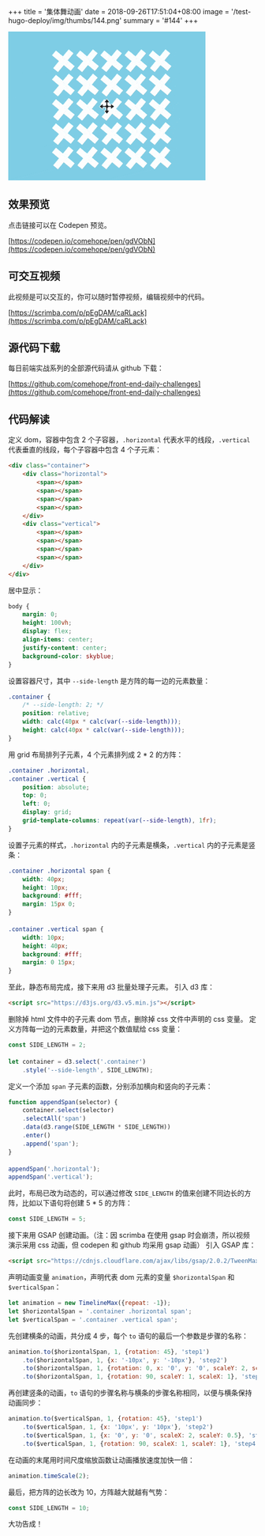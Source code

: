 +++
title = '集体舞动画'
date = 2018-09-26T17:51:04+08:00
image = '/test-hugo-deploy/img/thumbs/144.png'
summary = '#144'
+++

![](./work.gif)

## 效果预览

点击链接可以在 Codepen 预览。

[https://codepen.io/comehope/pen/gdVObN](https://codepen.io/comehope/pen/gdVObN)

## 可交互视频

此视频是可以交互的，你可以随时暂停视频，编辑视频中的代码。

[https://scrimba.com/p/pEgDAM/caRLack](https://scrimba.com/p/pEgDAM/caRLack)

## 源代码下载

每日前端实战系列的全部源代码请从 github 下载：

[https://github.com/comehope/front-end-daily-challenges](https://github.com/comehope/front-end-daily-challenges)

## 代码解读

定义 dom，容器中包含 2 个子容器，`.horizontal` 代表水平的线段，`.vertical` 代表垂直的线段，每个子容器中包含 4 个子元素：
```html
<div class="container">
    <div class="horizontal">
        <span></span>
        <span></span>
        <span></span>
        <span></span>
    </div>
    <div class="vertical">
        <span></span>
        <span></span>
        <span></span>
        <span></span>
    </div>
</div>
```

居中显示：
```css
body {
    margin: 0;
    height: 100vh;
    display: flex;
    align-items: center;
    justify-content: center;
    background-color: skyblue;
}
```

设置容器尺寸，其中 `--side-length` 是方阵的每一边的元素数量：
```css
.container {
    /* --side-length: 2; */
    position: relative;
    width: calc(40px * calc(var(--side-length)));
    height: calc(40px * calc(var(--side-length)));
}
```

用 grid 布局排列子元素，4 个元素排列成 2 * 2 的方阵：
```css
.container .horizontal,
.container .vertical {
    position: absolute;
    top: 0;
    left: 0;
    display: grid;
    grid-template-columns: repeat(var(--side-length), 1fr);
}
```

设置子元素的样式，`.horizontal` 内的子元素是横条，`.vertical` 内的子元素是竖条：
```css
.container .horizontal span {
    width: 40px;
    height: 10px;
    background: #fff;
    margin: 15px 0;
}

.container .vertical span {
    width: 10px;
    height: 40px;
    background: #fff;
    margin: 0 15px;
}
```

至此，静态布局完成，接下来用 d3 批量处理子元素。
引入 d3 库：
```html
<script src="https://d3js.org/d3.v5.min.js"></script>
```

删除掉 html 文件中的子元素 dom 节点，删除掉 css 文件中声明的 css 变量。
定义方阵每一边的元素数量，并把这个数值赋给 css 变量：
```javascript
const SIDE_LENGTH = 2;

let container = d3.select('.container')
    .style('--side-length', SIDE_LENGTH);
```

定义一个添加 `span` 子元素的函数，分别添加横向和竖向的子元素：
```javascript
function appendSpan(selector) {
    container.select(selector)
    .selectAll('span')
    .data(d3.range(SIDE_LENGTH * SIDE_LENGTH))
    .enter()
    .append('span');
}

appendSpan('.horizontal');
appendSpan('.vertical');
```

此时，布局已改为动态的，可以通过修改 `SIDE_LENGTH` 的值来创建不同边长的方阵，比如以下语句将创建 5 * 5 的方阵：
```javascript
const SIDE_LENGTH = 5;
```

接下来用 GSAP 创建动画。（注：因 scrimba 在使用 gsap 时会崩溃，所以视频演示采用 css 动画，但 codepen 和 github 均采用 gsap 动画）
引入 GSAP 库：
```html
<script src="https://cdnjs.cloudflare.com/ajax/libs/gsap/2.0.2/TweenMax.min.js"></script>
```

声明动画变量 `animation`，声明代表 dom 元素的变量 `$horizontalSpan` 和 `$verticalSpan`：
```javascript
let animation = new TimelineMax({repeat: -1});
let $horizontalSpan = '.container .horizontal span';
let $verticalSpan = '.container .vertical span';
```

先创建横条的动画，共分成 4 步，每个 `to` 语句的最后一个参数是步骤的名称：
```javascript
animation.to($horizontalSpan, 1, {rotation: 45}, 'step1')
    .to($horizontalSpan, 1, {x: '-10px', y: '-10px'}, 'step2')
    .to($horizontalSpan, 1, {rotation: 0, x: '0', y: '0', scaleY: 2, scaleX: 0.5}, 'step3')
    .to($horizontalSpan, 1, {rotation: 90, scaleY: 1, scaleX: 1}, 'step4')
```

再创建竖条的动画，`to` 语句的步骤名称与横条的步骤名称相同，以便与横条保持动画同步：
```javascript
animation.to($verticalSpan, 1, {rotation: 45}, 'step1')
    .to($verticalSpan, 1, {x: '10px', y: '10px'}, 'step2')
    .to($verticalSpan, 1, {x: '0', y: '0', scaleX: 2, scaleY: 0.5}, 'step3')
    .to($verticalSpan, 1, {rotation: 90, scaleX: 1, scaleY: 1}, 'step4');
```

在动画的末尾用时间尺度缩放函数让动画播放速度加快一倍：
```javascript
animation.timeScale(2);
```

最后，把方阵的边长改为 10，方阵越大就越有气势：
```javascript
const SIDE_LENGTH = 10;
```

大功告成！
